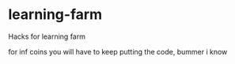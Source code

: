 # learning-farm
Hacks for learning farm

for inf coins you will have to keep putting the code, bummer i know
